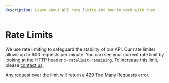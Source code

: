 ```yaml
---
description: Learn about API rate limits and how to work with them.
---
```


# Rate Limits

We use rate limiting to safeguard the stability of our API. Our rate limiter allows up to 600 requests per minute. You can see your current rate limit by looking at the HTTP header `x-ratelimit-remaining`. To increase this limit, please [contact us](https://trustswiftly.com/contact-us/).

Any request over the limit will return a 429 Too Many Requests error.

